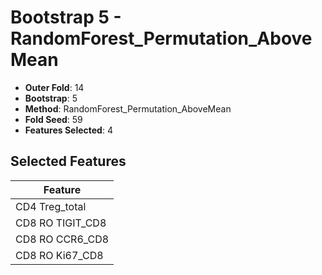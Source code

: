 # Bootstrap 5 - RandomForest_Permutation_AboveMean

- **Outer Fold**: 14
- **Bootstrap**: 5
- **Method**: RandomForest_Permutation_AboveMean
- **Fold Seed**: 59
- **Features Selected**: 4

## Selected Features

| Feature |
|---------|
| CD4 Treg_total |
| CD8 RO TIGIT_CD8 |
| CD8 RO CCR6_CD8 |
| CD8 RO Ki67_CD8 |
